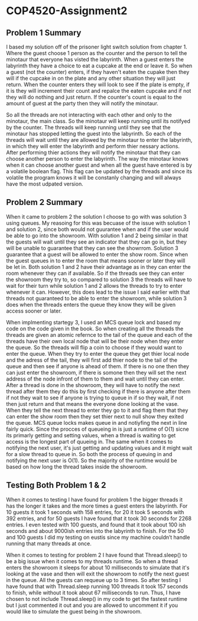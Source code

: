 # COP4520-Assignment2

## Problem 1 Summary
I based my solution off of the prisoner light switch solution from chapter 1. Where the guest choose 1 person as the counter and the person to tell the minotaur that everyone has visted the labyrinth. When a guest enters the labyrinth they have a choice to eat a cupcake at the end or leave it. So when a guest (not the counter) enters, if they haven't eaten the cupake then they will if the cupcake in on the plate and any other situation they will just return. When the counter enters they will look to see if the plate is empty, if it is they will increment their count and repalce the eaten cupcake and if not they will do nothing and  just return. If the counter's count is equal to the amount of guest at the party then they will notify the minotaur.

So all the threads are not interacting with each other and only to the minotaur, the main class. So the minotaur will keep running until its notifyed by the counter. The threads will keep running until they see that the minotaur has stopped letting the guest into the labyrinth. So each of the threads will wait until they are allowed by the minotaur to enter the labyrinth, in which they will enter the labyrinth and perform thier nessary actions. After performing thier actions they will notify the minotaur that they can choose another person to enter the labyrinth. The way the minotaur knows when it can choose another guest and when all the guest have entered is by a volatile boolean flag. This flag can be updated by the threads and since its volatile the program knows it will be constanly changing and will always have the most udpated  version.

## Problem 2 Summary
When it came to problem 2 the solution I choose to go with was solution 3 using queues. My reasoing for this was becuase of the issue with solution 1 and solution 2, since both would not guurantee when and if the user would be able to go into the showroom. With solution 1 and 2 being similar in that the guests will wait until they see an indicator that they can go in, but they will be unable to guarantee that they can see the showrrom. Solution 3 guarantee that a guest will be allowed to enter the show room. Since when the guest queues in to enter the room that means sooner or later they will be let in. Both solution 1 and 2 have their advantage as in they can enter the room whenever they can if available. So if the threads see they can enter the showroom they try to, so compared to solution 3 the threads will have to wait for their turn while solution 1 and 2 allows the threads to try to enter whenever it can. However, this does lead to the issue I said earlier with that threads not guaranteed to be able to enter the showroom, while solution 3 does when the threads enters the queue they know they will be given access sooner or later.

When implmenting startegy 3, I used an MCS queue lock and based my code on the code given in the book. So when creating all the threads the threads are given an atomic refernce to the tail of the queue and each of the threads have their own local node that will be their node when they enter the queue. So the threads will flip a coin to choose if they would want to enter the queue. When they try to enter the queue they get thier local node and the adress of the tail, they will first add thier node to the tail of the queue and then see if anyone is ahead of them. If there is no one then they can just enter the showroom, if there is somone then they will set the next address of the node infront of them to them and wait until they can enter. After a thread is done in the showroom, they will have to notify the next thread after them they do this by first checking if there is anyone after them if not they wait to see if anyone is trying to queue in if so they wait, if not then just return and that means the everyone done looking at the vase. When they tell the next thread to enter they go to it and flag them that they can enter the show room then they set thier next to null show they exited the queue. MCS queue locks makes queue in and notiyfing the next in line fairly quick. Since the procces of queueing in is just a runtime of O(1) sicne its primarly getting and setting values, when a thread is waiting to get access is the longest part of quueing in. The same when it comes to notifying the next user, it's just getting and updating values and it might wait for a slow thread to queue in. So both the process of queuing in and notifying the next user is O(1). So the majority of the runtime would be based on how long the thread takes inside the showroom. 

## Testing Both Problem 1 & 2
When it comes to testing I have found for problem 1 the bigger threads it has the longer it takes and the more times a guest enters the labyrinth. For 10 guests it took 1 seconds with 158 entries, for 20 it took 5 seconds with 392 entries, and for 50 guests I have found that it took 30 seconds for 2268 entries. I even tested with 100 guests, and found that it took about 100 ish seconds and about 9000ish entries into the labyrinth to finish.  For the 50 and 100 guests I did my testing on eustis since my machine couldn’t handle running that many threads at once. 

When it comes to testing for problem 2 I have found that Thread.sleep() to be a big issue when it comes to my threads runtime. So when a thread enters the showroom it sleeps for about 10 milliseconds to simulate that it's looking at the vase and then will exit the showroom to notify the next guest in the queue. All the guests can requeue up to 3 times. So after testing I have found that with Thread.sleep running 100 threads it took 157 seconds to finish, while without it took about 67 milliseconds to run. Thus, I have chosen to not include Thread.sleep() in my code to get the fastest runtime but I just commented it out and you are allowed to uncomment it if you would like to simulate the guest being in the showroom.

